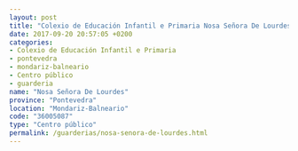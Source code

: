 ```yaml
---
layout: post
title: "Colexio de Educación Infantil e Primaria Nosa Señora De Lourdes"
date: 2017-09-20 20:57:05 +0200
categories:
- Colexio de Educación Infantil e Primaria
- pontevedra
- mondariz-balneario
- Centro público
- guarderia
name: "Nosa Señora De Lourdes"
province: "Pontevedra"
location: "Mondariz-Balneario"
code: "36005087"
type: "Centro público"
permalink: /guarderias/nosa-senora-de-lourdes.html
---
```

